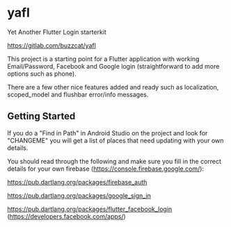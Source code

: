 # yafl

Yet Another Flutter Login starterkit

https://gitlab.com/buzzcat/yafl

This project is a starting point for a Flutter application with working Email/Password, Facebook and Google login (straightforward to add more options such as phone).

There are a few other nice features added and ready such as localization, scoped_model and flushbar error/info messages.

## Getting Started

If you do a "Find in Path" in Android Studio on the project and look for "CHANGEME" you will get a list of places that need updating with your own details.

You should read through the following and make sure you fill in the correct details for your own firebase (https://console.firebase.google.com/):

https://pub.dartlang.org/packages/firebase_auth

https://pub.dartlang.org/packages/google_sign_in

https://pub.dartlang.org/packages/flutter_facebook_login (https://developers.facebook.com/apps/)